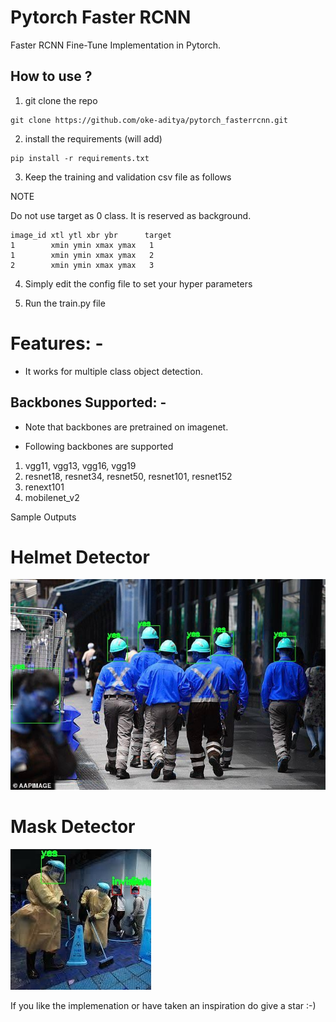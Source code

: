 # Pytorch Faster RCNN

Faster RCNN Fine-Tune Implementation in Pytorch.

## How to use ?
1. git clone the repo
```
git clone https://github.com/oke-aditya/pytorch_fasterrcnn.git
```
2. install the requirements (will add)
```
pip install -r requirements.txt
```

3. Keep the training and validation csv file as follows

NOTE

Do not use target as 0 class. It is reserved as background.

```
image_id xtl ytl xbr ybr      target
1        xmin ymin xmax ymax   1
1        xmin ymin xmax ymax   2
2		 xmin ymin xmax ymax   3
```

4. Simply edit the config file to set your hyper parameters

5. Run the train.py file

# Features: -

- It works for multiple class object detection.

## Backbones Supported: -

- Note that backbones are pretrained on imagenet. 

- Following backbones are supported

1. vgg11, vgg13, vgg16, vgg19
2. resnet18, resnet34, resnet50, resnet101, resnet152
3. renext101
4. mobilenet_v2


Sample Outputs

# Helmet Detector
![Helmet Detection](outputs/helmet.jpg)

# Mask Detector
![Mask Detection](outputs/mask.jpg)


If you like the implemenation or have taken an inspiration do give a star :-)


